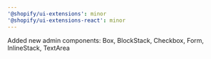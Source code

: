 ```yaml
---
'@shopify/ui-extensions': minor
'@shopify/ui-extensions-react': minor
---
```


Added new admin components: Box, BlockStack, Checkbox, Form, InlineStack, TextArea
